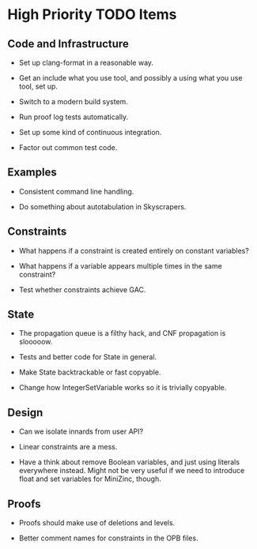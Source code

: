 High Priority TODO Items
========================

Code and Infrastructure
-----------------------

- Set up clang-format in a reasonable way.

- Get an include what you use tool, and possibly a using what you use tool, set up.

- Switch to a modern build system.

- Run proof log tests automatically.

- Set up some kind of continuous integration.

- Factor out common test code.

Examples
--------

- Consistent command line handling.

- Do something about autotabulation in Skyscrapers.

Constraints
-----------

- What happens if a constraint is created entirely on constant variables?

- What happens if a variable appears multiple times in the same constraint?

- Test whether constraints achieve GAC.

State
-----

- The propagation queue is a filthy hack, and CNF propagation is slooooow.

- Tests and better code for State in general.

- Make State backtrackable or fast copyable.

- Change how IntegerSetVariable works so it is trivially copyable.

Design
------

- Can we isolate innards from user API?

- Linear constraints are a mess.

- Have a think about remove Boolean variables, and just using literals
  everywhere instead. Might not be very useful if we need to introduce float
  and set variables for MiniZinc, though.

Proofs
------

- Proofs should make use of deletions and levels.

- Better comment names for constraints in the OPB files.

